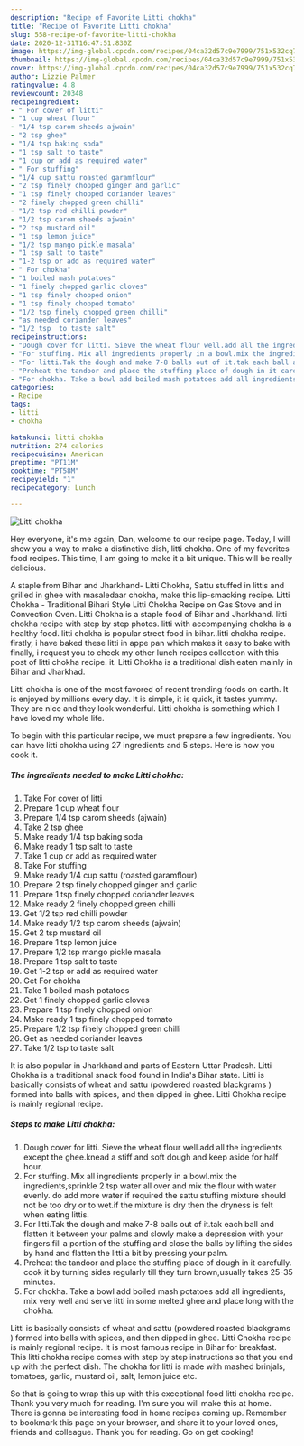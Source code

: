 ```yaml
---
description: "Recipe of Favorite Litti chokha"
title: "Recipe of Favorite Litti chokha"
slug: 558-recipe-of-favorite-litti-chokha
date: 2020-12-31T16:47:51.830Z
image: https://img-global.cpcdn.com/recipes/04ca32d57c9e7999/751x532cq70/litti-chokha-recipe-main-photo.jpg
thumbnail: https://img-global.cpcdn.com/recipes/04ca32d57c9e7999/751x532cq70/litti-chokha-recipe-main-photo.jpg
cover: https://img-global.cpcdn.com/recipes/04ca32d57c9e7999/751x532cq70/litti-chokha-recipe-main-photo.jpg
author: Lizzie Palmer
ratingvalue: 4.8
reviewcount: 20348
recipeingredient:
- " For cover of litti"
- "1 cup wheat flour"
- "1/4 tsp carom sheeds ajwain"
- "2 tsp ghee"
- "1/4 tsp baking soda"
- "1 tsp salt to taste"
- "1 cup or add as required water"
- " For stuffing"
- "1/4 cup sattu roasted garamflour"
- "2 tsp finely chopped ginger and garlic"
- "1 tsp finely chopped coriander leaves"
- "2 finely chopped green chilli"
- "1/2 tsp red chilli powder"
- "1/2 tsp carom sheeds ajwain"
- "2 tsp mustard oil"
- "1 tsp lemon juice"
- "1/2 tsp mango pickle masala"
- "1 tsp salt to taste"
- "1-2 tsp or add as required water"
- " For chokha"
- "1 boiled mash potatoes"
- "1 finely chopped garlic cloves"
- "1 tsp finely chopped onion"
- "1 tsp finely chopped tomato"
- "1/2 tsp finely chopped green chilli"
- "as needed coriander leaves"
- "1/2 tsp  to taste salt"
recipeinstructions:
- "Dough cover for litti. Sieve the wheat flour well.add all the ingredients except the ghee.knead a stiff and soft dough and keep aside for half hour."
- "For stuffing. Mix all ingredients properly in a bowl.mix the ingredients,sprinkle 2 tsp water all over and mix the flour with water evenly. do add more water if required the sattu stuffing mixture should not be too dry or to wet.if the mixture is dry then the dryness is felt when eating littis."
- "For litti.Tak the dough and make 7-8 balls out of it.tak each ball and flatten it between your palms and slowly make a depression with your fingers.fill a portion of the stuffing and close the balls by lifting the sides by hand and flatten the litti a bit by pressing your palm."
- "Preheat the tandoor and place the stuffing place of dough in it carefully. cook it by turning sides regularly till they turn brown,usually takes 25-35 minutes."
- "For chokha. Take a bowl add boiled mash potatoes add all ingredients, mix very well and serve litti in some melted ghee and place long with the chokha."
categories:
- Recipe
tags:
- litti
- chokha

katakunci: litti chokha 
nutrition: 274 calories
recipecuisine: American
preptime: "PT11M"
cooktime: "PT58M"
recipeyield: "1"
recipecategory: Lunch

---
```



![Litti chokha](https://img-global.cpcdn.com/recipes/04ca32d57c9e7999/751x532cq70/litti-chokha-recipe-main-photo.jpg)

Hey everyone, it's me again, Dan, welcome to our recipe page. Today, I will show you a way to make a distinctive dish, litti chokha. One of my favorites food recipes. This time, I am going to make it a bit unique. This will be really delicious.

A staple from Bihar and Jharkhand- Litti Chokha, Sattu stuffed in littis and grilled in ghee with masaledaar chokha, make this lip-smacking recipe. Litti Chokha - Traditional Bihari Style Litti Chokha Recipe on Gas Stove and in Convection Oven. Litti Chokha is a staple food of Bihar and Jharkhand. litti chokha recipe with step by step photos. litti with accompanying chokha is a healthy food. litti chokha is popular street food in bihar..litti chokha recipe. firstly, i have baked these litti in appe pan which makes it easy to bake with finally, i request you to check my other lunch recipes collection with this post of litti chokha recipe. it. Litti Chokha is a traditional dish eaten mainly in Bihar and Jharkhad.

Litti chokha is one of the most favored of recent trending foods on earth. It is enjoyed by millions every day. It is simple, it is quick, it tastes yummy. They are nice and they look wonderful. Litti chokha is something which I have loved my whole life.


To begin with this particular recipe, we must prepare a few ingredients. You can have litti chokha using 27 ingredients and 5 steps. Here is how you cook it.

<!--inarticleads1-->

##### The ingredients needed to make Litti chokha:

1. Take  For cover of litti
1. Prepare 1 cup wheat flour
1. Prepare 1/4 tsp carom sheeds (ajwain)
1. Take 2 tsp ghee
1. Make ready 1/4 tsp baking soda
1. Make ready 1 tsp salt to taste
1. Take 1 cup or add as required water
1. Take  For stuffing
1. Make ready 1/4 cup sattu (roasted garamflour)
1. Prepare 2 tsp finely chopped ginger and garlic
1. Prepare 1 tsp finely chopped coriander leaves
1. Make ready 2 finely chopped green chilli
1. Get 1/2 tsp red chilli powder
1. Make ready 1/2 tsp carom sheeds (ajwain)
1. Get 2 tsp mustard oil
1. Prepare 1 tsp lemon juice
1. Prepare 1/2 tsp mango pickle masala
1. Prepare 1 tsp salt to taste
1. Get 1-2 tsp or add as required water
1. Get  For chokha
1. Take 1 boiled mash potatoes
1. Get 1 finely chopped garlic cloves
1. Prepare 1 tsp finely chopped onion
1. Make ready 1 tsp finely chopped tomato
1. Prepare 1/2 tsp finely chopped green chilli
1. Get as needed coriander leaves
1. Take 1/2 tsp  to taste salt


It is also popular in Jharkhand and parts of Eastern Uttar Pradesh. Litti Chokha is a traditional snack food found in India&#39;s Bihar state. Litti is basically consists of wheat and sattu (powdered roasted blackgrams ) formed into balls with spices, and then dipped in ghee. Litti Chokha recipe is mainly regional recipe. 

<!--inarticleads2-->

##### Steps to make Litti chokha:

1. Dough cover for litti. Sieve the wheat flour well.add all the ingredients except the ghee.knead a stiff and soft dough and keep aside for half hour.
1. For stuffing. Mix all ingredients properly in a bowl.mix the ingredients,sprinkle 2 tsp water all over and mix the flour with water evenly. do add more water if required the sattu stuffing mixture should not be too dry or to wet.if the mixture is dry then the dryness is felt when eating littis.
1. For litti.Tak the dough and make 7-8 balls out of it.tak each ball and flatten it between your palms and slowly make a depression with your fingers.fill a portion of the stuffing and close the balls by lifting the sides by hand and flatten the litti a bit by pressing your palm.
1. Preheat the tandoor and place the stuffing place of dough in it carefully. cook it by turning sides regularly till they turn brown,usually takes 25-35 minutes.
1. For chokha. Take a bowl add boiled mash potatoes add all ingredients, mix very well and serve litti in some melted ghee and place long with the chokha.


Litti is basically consists of wheat and sattu (powdered roasted blackgrams ) formed into balls with spices, and then dipped in ghee. Litti Chokha recipe is mainly regional recipe. It is most famous recipe in Bihar for breakfast. This litti chokha recipe comes with step by step instructions so that you end up with the perfect dish. The chokha for litti is made with mashed brinjals, tomatoes, garlic, mustard oil, salt, lemon juice etc. 

So that is going to wrap this up with this exceptional food litti chokha recipe. Thank you very much for reading. I'm sure you will make this at home. There is gonna be interesting food in home recipes coming up. Remember to bookmark this page on your browser, and share it to your loved ones, friends and colleague. Thank you for reading. Go on get cooking!

